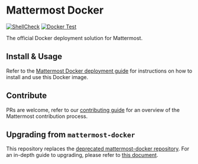 # Mattermost Docker
[![ShellCheck](https://github.com/mattermost/docker/actions/workflows/shellcheck.yml/badge.svg)](https://github.com/mattermost/docker/actions/workflows/shellcheck.yml)
[![Docker Test](https://github.com/mattermost/docker/actions/workflows/docker-test.yml/badge.svg)](https://github.com/mattermost/docker/actions/workflows/docker-test.yml)

The official Docker deployment solution for Mattermost.

## Install & Usage

Refer to the [Mattermost Docker deployment guide](https://docs.mattermost.com/deployment-guide/server/deploy-containers.html) for instructions on how to install and use this Docker image.

## Contribute
PRs are welcome, refer to our [contributing guide](https://developers.mattermost.com/contribute/getting-started/) for an overview of the Mattermost contribution process.

## Upgrading from `mattermost-docker`

This repository replaces the [deprecated mattermost-docker repository](https://github.com/mattermost/mattermost-docker). For an in-depth guide to upgrading, please refer to [this document](https://github.com/mattermost/docker/blob/main/scripts/UPGRADE.md).
